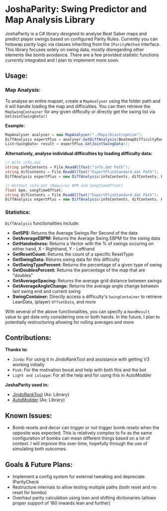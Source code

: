 # JoshaParity: Swing Predictor and Map Analysis Library

JoshaParity is a C# library designed to analyse Beat Saber maps and predict player swings based on configured Parity Rules. Currently you can hotswap parity logic via classes inheriting from the `IParityMethod` interface. This library focuses solely on swing data, mostly disregarding other elements like bomb avoidance. There are a few provided statistic functions currently integrated and I plan to implement more soon.

## Usage:

### Map Analysis:
To analyse an entire mapset, create a `MapAnalyser` using the folder path and it will handle loading the map and difficulties.
You can then retrieve the `MapSwingContainer` for any given difficulty or directly get the swing list via `GetJointSwingData()`
  
**Example:**
```C#
MapAnalyser analyser = new MapAnalyser("./Maps/Diastrophism");
DiffAnalysis expertPlus = analyser.GetDiffAnalysis(BeatmapDifficultyRank.ExpertPlus);
List<SwingData> result = expertPlus.GetJointSwingData();
```

**Alternatively, analyse individual difficulties by loading difficulty data:**
```C#
// With info.dat
string infoContents = File.ReadAllText("info.dat Path");
string difContents = File.ReadAllText("ExpertPlusStandard.dat Path");
DiffAnalysis expertPlus = new DiffAnalysis(infoContents, difContents, BeatmapDifficultyRank.ExpertPlus);

// Without info.dat (Requires BPM and SongTimeOffset)
float bpm, songTimeOffset;
string difContents = File.ReadAllText("ExpertPlusStandard.dat Path");
DiffAnalysis expertPlus = new DiffAnalysis(infoContents, difContents, BeatmapDifficultyRank.ExpertPlus, bpm, songTimeOffset);
```

### Statistics:

`DiffAnalysis` functionalities include:
- **GetSPS:** Returns the Average Swings Per Second of the data
- **GetAverageEBPM:** Returns the Average Swing EBPM for the swing data
- **GetHandedness:** Returns a Vector with the % of swings occuring on either hand, X - Righthand, Y - Lefthand
- **GetResetCount:** Returns the count of a specific ResetType
- **GetSwingData:** Returns swing data for this difficulty
- **GetSwingTypePercent:** Returns the percentage of a given type of swing
- **GetDoublesPercent:** Returns the percentage of the map that are "doubles"
- **GetAverageSpacing:** Returns the average grid distance between swings
- **GetAverageAngleChange:** Returns the average angle change between last swing end and current swing
- **SwingContainer:** Directly access a difficulty's `SwingContainer` to retrieve LeanData, (player) `OffsetData`, and more

With several of the above functionalities, you can specify a `HandResult` value to get data only considering one or both hands.
In the future, I plan to potentially restructuring allowing for rolling averages and more

## Contributions:

**Thanks to:**
- `Jindo`: For using it in JindoRankTool and assistance with getting V3 working initially
- `Pink`: For the motivation boost and help with both this and the bot
- `Light and Loloppe`: For all the help and for using this in AutoModder

**JoshaParity used in:**
- [JindoRankTool](https://github.com/oshannonlepper/JindoRankTool) (As: Library)
- [AutoModder](https://github.com/LightAi39/ChroMapper-AutoModder) (As: Library)

## Known Issues:

- Bomb resets and decor can trigger or not trigger bomb resets when the opposite was expected. This is relatively complex
  to fix as the same configuration of bombs can mean different things based on a lot of context. I will improve this over-time,
  hopefully through the use of simulating both outcomes.
  
## Goals & Future Plans:

- Implement a config system for external tweaking and depreciate IParityCheck
- Restructure internals to allow testing multiple paths (both reset and no reset for bombs)
- Overhaul parity calculation using lean and shifting dictionaries (allows proper support of 180 inwards lean and further)
